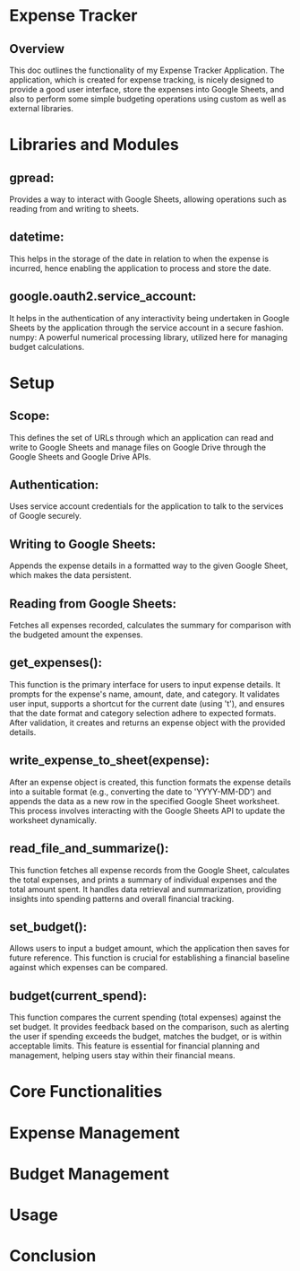 # Expense Tracker 

## Overview

This doc outlines the functionality of my Expense Tracker Application. The application, which is created for expense tracking, is nicely designed to provide a good user interface, store the expenses into Google Sheets, and also to perform some simple budgeting operations using custom as well as external libraries.

# Libraries and Modules

## gpread: 

Provides a way to interact with Google Sheets, allowing operations such as reading from and writing to sheets.

## datetime: 

This helps in the storage of the date in relation to when the expense is incurred, hence enabling the application to process and store the date.

## google.oauth2.service_account: 

It helps in the authentication of any interactivity being undertaken in Google Sheets by the application through the service account in a secure fashion.
numpy: A powerful numerical processing library, utilized here for managing budget calculations.

# Setup

## Scope: 

This defines the set of URLs through which an application can read and write to Google Sheets and manage files on Google Drive through the Google Sheets and Google Drive APIs.

## Authentication: 

Uses service account credentials for the application to talk to the services of Google securely.

## Writing to Google Sheets:

Appends the expense details in a formatted way to the given Google Sheet, which makes the data persistent.

## Reading from Google Sheets:

Fetches all expenses recorded, calculates the summary for comparison with the budgeted amount the expenses.

## get_expenses(): 

This function is the primary interface for users to input expense details. It prompts for the expense's name, amount, date, and category. It validates user input, supports a shortcut for the current date (using 't'), and ensures that the date format and category selection adhere to expected formats. After validation, it creates and returns an expense object with the provided details.

## write_expense_to_sheet(expense): 

After an expense object is created, this function formats the expense details into a suitable format (e.g., converting the date to 'YYYY-MM-DD') and appends the data as a new row in the specified Google Sheet worksheet. This process involves interacting with the Google Sheets API to update the worksheet dynamically.

## read_file_and_summarize(): 

This function fetches all expense records from the Google Sheet, calculates the total expenses, and prints a summary of individual expenses and the total amount spent. It handles data retrieval and summarization, providing insights into spending patterns and overall financial tracking.

## set_budget(): 

Allows users to input a budget amount, which the application then saves for future reference. This function is crucial for establishing a financial baseline against which expenses can be compared.

## budget(current_spend): 

This function compares the current spending (total expenses) against the set budget. It provides feedback based on the comparison, such as alerting the user if spending exceeds the budget, matches the budget, or is within acceptable limits. This feature is essential for financial planning and management, helping users stay within their financial means.

# Core Functionalities

# Expense Management

# Budget Management

# Usage

# Conclusion
